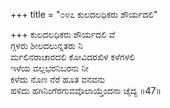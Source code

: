 +++
title = "೦೪೭ ಕುಲದಲಧಿಕರು ಶೌರ್ಯದಲಿ"

+++
ಕುಲದಲಧಿಕರು ಶೌರ್ಯದಲಿ ವೆ  
ಗ್ಗಳರು ಶೀಲದಲುನ್ನತರು ನಿ  
ರ್ಮಲಿನರಾಚಾರದಲಿ ಕೋವಿದರಖಿಳ ಕಳೆಗಳಲಿ  
ಇಳೆಯ ವಲ್ಲಭರನಿಬರನು ನೀ  
ಕಳೆದು ನೊಣ ನೆರೆ ಹೂತ ವನವನು  
ಹಳಿದು ಹಗಿನಿಂಗೆರಗುವವೊಲಾಯ್ತೆಂದನಾ ಚೈದ್ಯ     ॥47॥